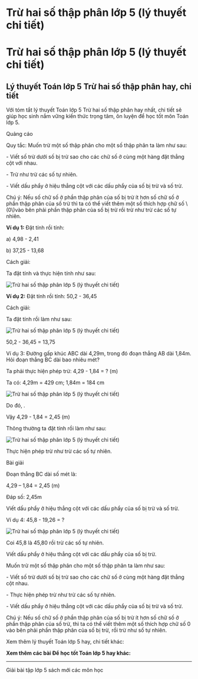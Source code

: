 # Trừ hai số thập phân lớp 5 (lý thuyết chi tiết)

# Trừ hai số thập phân lớp 5 (lý thuyết chi tiết)

## Lý thuyết Toán lớp 5 Trừ hai số thập phân hay, chi tiết

Với tóm tắt lý thuyết Toán lớp 5 Trừ hai số thập phân hay nhất, chi tiết sẽ giúp học sinh nắm vững kiến thức trọng tâm, ôn luyện để học tốt môn Toán lớp 5.

Quảng cáo

Quy tắc: Muốn trừ một số thập phân cho một số thập phân ta làm như sau:

\- Viết số trừ dưới số bị trừ sao cho các chữ số ở cùng một hàng đặt thẳng cột với nhau.

\- Trừ như trừ các số tự nhiên.

\- Viết dấu phẩy ở hiệu thẳng cột với các dấu phẩy của số bị trừ và số trừ.

Chú ý: Nếu số chữ số ở phần thập phân của số bị trừ ít hơn số chữ số ở phần thập phân của số trừ thì ta có thể viết thêm một số thích hợp chữ số \\(0\\)vào bên phải phần thập phân của số bị trừ rồi trừ như trừ các số tự nhiên.

**Ví dụ 1:** Đặt tính rồi tính:

a) 4,98 - 2,41

b) 37,25 - 13,68

Cách giải:

Ta đặt tính và thực hiện tính như sau:

![Trừ hai số thập phân lớp 5 \(lý thuyết chi tiết\)](https://vietjack.com/giai-toan-lop-5/images/ly-thuyet-tru-hai-so-thap-phan-98892.png)

**Ví dụ 2:** Đặt tính rồi tính: 50,2 - 36,45

Cách giải:

Ta đặt tính rồi làm như sau:

![Trừ hai số thập phân lớp 5 \(lý thuyết chi tiết\)](https://vietjack.com/giai-toan-lop-5/images/ly-thuyet-tru-hai-so-thap-phan-98893.png)

50,2 - 36,45 = 13,75

Ví dụ 3: Đường gấp khúc ABC dài 4,29m, trong đó đoạn thẳng AB dài 1,84m. Hỏi đoạn thẳng BC dài bao nhiêu mét?

Ta phải thực hiện phép trừ: 4,29 - 1,84 = ? (m)

Ta có: 4,29m = 429 cm; 1,84m = 184 cm

![Trừ hai số thập phân lớp 5 \(lý thuyết chi tiết\)](https://vietjack.com/giai-toan-lop-5/images/ly-thuyet-tru-hai-so-thap-phan-98895.png)

Do đó, .

Vậy 4,29 - 1,84 = 2,45 (m)

Thông thường ta đặt tính rồi làm như sau:

![Trừ hai số thập phân lớp 5 \(lý thuyết chi tiết\)](https://vietjack.com/giai-toan-lop-5/images/ly-thuyet-tru-hai-so-thap-phan-98897.png)

Thực hiện phép trừ như trừ các số tự nhiên.

Bài giải

Đoạn thẳng BC dài số mét là:

4,29 – 1,84 = 2,45 (m)

Đáp số: 2,45m

Viết dấu phẩy ở hiệu thẳng cột với các dấu phẩy của số bị trừ và số trừ.

Ví dụ 4: 45,8 - 19,26 = ?

![Trừ hai số thập phân lớp 5 \(lý thuyết chi tiết\)](https://vietjack.com/giai-toan-lop-5/images/ly-thuyet-tru-hai-so-thap-phan-98900.png)

Coi 45,8 là 45,80 rồi trừ các số tự nhiên.

Viết dấu phẩy ở hiệu thẳng cột với các dấu phẩy của số bị trừ.

Muốn trừ một số thập phân cho một số thập phân ta làm như sau:

\- Viết số trừ dưới số bị trừ sao cho các chữ số ở cùng một hàng đặt thẳng cột nhau.

\- Thực hiện phép trừ như trừ các số tự nhiên.

\- Viết dấu phẩy ở hiệu thẳng cột với các dấu phẩy của số bị trừ và số trừ.

Chú ý: Nếu số chữ số ở phần thập phân của số bị trừ ít hơn số chữ số ở phần thập phân của số trừ, thì ta có thể viết thêm một số thích hợp chữ số 0 vào bên phải phần thập phân của số bị trừ, rồi trừ như số tự nhiên.

Xem thêm lý thuyết Toán lớp 5 hay, chi tiết khác:

**Xem thêm các bài Để học tốt Toán lớp 5 hay khác:**

* * *

Giải bài tập lớp 5 sách mới các môn học
